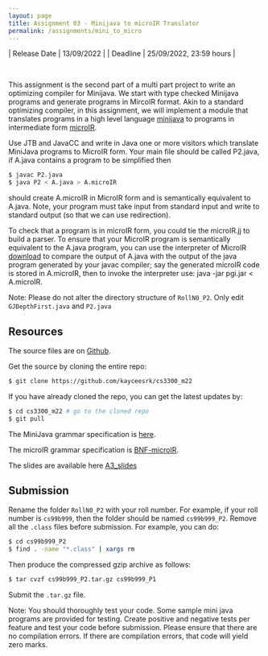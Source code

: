 ```yaml
---
layout: page
title: Assignment 03 - Minijava to microIR Translator
permalink: /assignments/mini_to_micro
---
```


| Release Date | 13/09/2022 |
| Deadline     | 25/09/2022, 23:59 hours |

<br/>

This assignment is the second part of a multi part project to write an 
optimizing compiler for Minijava. We start with type checked Minijava 
programs and generate programs in MircoIR format. Akin to a standard 
optimizing compiler, in this assignment, we will implement a module 
that translates programs in a high level language 
[minijava](https://www.cse.iitm.ac.in/~krishna/cs3300/minijava-spec.html) to programs 
in intermediate form [microIR](https://github.com/kayceesrk/cs3300_m22/tree/main/assets).

Use JTB and JavaCC and write in Java one or more visitors which translate 
MiniJava programs to MicroIR form. Your main file should be called P2.java, 
if A.java contains a program to be simplified then

```bash
$ javac P2.java
$ java P2 < A.java > A.microIR
```

should create A.microIR in MicroIR form and is semantically equivalent 
to A.java. Note, your program must take input from standard input and 
write to standard output (so that we can use redirection).

To check that a program is in microIR form, you could tie the microIR.jj 
to build a parser. To ensure that your MicroIR program is semantically 
equivalent to the A.java program, you can use the interpreter of 
MicroIR [download](https://drive.google.com/file/d/1BnKOyQoEMwQ_0DpvWgGi1GJUdDwHBsjx/view) 
to compare the output of A.java with the output of the java program generated by 
your javac compiler; say the generated microIR code is stored in A.microIR, 
then to invoke the interpreter use: java -jar pgi.jar < A.microIR. 

Note: Please do not alter the directory structure of `RollN0_P2`. 
Only edit `GJDepthFirst.java` and `P2.java`
## Resources

The source files are on
[Github](https://github.com/kayceesrk/cs3300_m22/tree/main/assignments/03_mini_to_micro).

Get the source by cloning the entire repo:

```bash
$ git clone https://github.com/kayceesrk/cs3300_m22
```

If you have already cloned the repo, you can get the latest updates by:

```bash
$ cd cs3300_m22 # go to the cloned repo
$ git pull
```

The MiniJava grammar specification is
[here](https://www.cse.iitm.ac.in/~krishna/cs3300/minijava-spec.html).

The microIR grammar specification is 
[BNF-microIR](https://github.com/kayceesrk/cs3300_m22/tree/main/assets).

The slides are available here
[A3_slides](https://github.com/kayceesrk/cs3300_m22/tree/main/assets)

## Submission

Rename the folder `RollN0_P2` with your roll number. For example, if your roll
number is `cs99b999`, then the folder should be named `cs99b999_P2`. Remove all
the `.class` files before submission. For example, you can do:

```bash
$ cd cs99b999_P2
$ find . -name "*.class" | xargs rm
```

Then produce the compressed gzip archive as follows:

```bash
$ tar cvzf cs99b999_P2.tar.gz cs99b999_P1
```

Submit the `.tar.gz` file. 

Note: You should thoroughly test your code. Some sample mini java programs are provided for testing. Create positive and negative tests per feature and test your code before submission. Please ensure that there are no compilation errors. If there are compilation errors, that code will yield zero marks.
